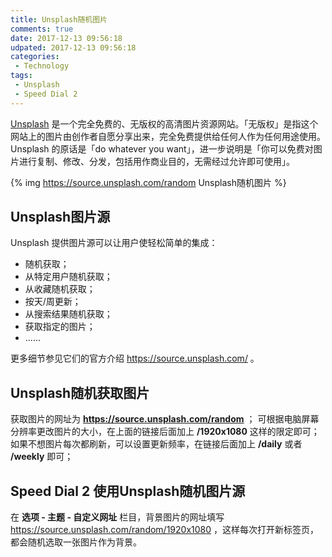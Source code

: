 ```yaml
---
title: Unsplash随机图片
comments: true
date: 2017-12-13 09:56:18
udpated: 2017-12-13 09:56:18
categories:
 - Technology
tags:
 - Unsplash
 - Speed Dial 2
---
```


[Unsplash](https://unsplash.com/) 是一个完全免费的、无版权的高清图片资源网站。「无版权」是指这个网站上的图片由创作者自愿分享出来，完全免费提供给任何人作为任何用途使用。Unsplash 的原话是「do whatever you want」，进一步说明是「你可以免费对图片进行复制、修改、分发，包括用作商业目的，无需经过允许即可使用」。

{% img https://source.unsplash.com/random Unsplash随机图片 %}

<!--more-->

## Unsplash图片源

Unsplash 提供图片源可以让用户使轻松简单的集成：
* 随机获取；
* 从特定用户随机获取；
* 从收藏随机获取；
* 按天/周更新；
* 从搜索结果随机获取；
* 获取指定的图片；
* ......

更多细节参见它们的官方介绍 https://source.unsplash.com/ 。

## Unsplash随机获取图片

获取图片的网址为 **https://source.unsplash.com/random** ；
可根据电脑屏幕分辨率更改图片的大小，在上面的链接后面加上 **/1920x1080** 这样的限定即可；
如果不想图片每次都刷新，可以设置更新频率，在链接后面加上 **/daily** 或者 **/weekly** 即可；

## Speed Dial 2 使用Unsplash随机图片源

在 **选项 - 主题 - 自定义网址** 栏目，背景图片的网址填写 https://source.unsplash.com/random/1920x1080 ，这样每次打开新标签页，都会随机选取一张图片作为背景。
